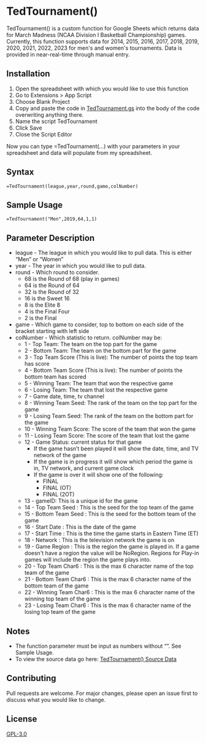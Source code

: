 # TedTournament()

TedTournament() is a custom function for Google Sheets which returns data for March Madness (NCAA Division I Basketball Championship) games. Currently, this function supports data for 2014, 2015, 2016, 2017, 2018, 2019, 2020, 2021, 2022, 2023 for men's and women's tournaments. Data is provided in near-real-time through manual entry.

## Installation

1. Open the spreadsheet with which you would like to use this function
2. Go to Extensions > App Script
3. Choose Blank Project
4. Copy and paste the code in [TedTournament.gs](TedTournament.gs) into the body of the code overwriting anything there.
5. Name the script TedTournament
6. Click Save
7. Close the Script Editor

Now you can type =TedTournament(...) with your parameters in your spreadsheet and data will populate from my spreadsheet.

## Syntax

```code()
=TedTournament(league,year,round,game,colNumber)
```
## Sample Usage
```code*(
=TedTournament("Men",2019,64,1,1)
```

## Parameter Description
* league - The league in which you would like to pull data. This is either “Men” or “Women”
* year - The year in which you would like to pull data.
* round - Which round to consider.
  * 68 is the Round of 68 (play in games)
  * 64 is the Round of 64
  * 32 is the Round of 32
  * 16 is the Sweet 16
  * 8 is the Elite 8
  * 4 is the Final Four
  * 2 is the Final
* game - Which game to consider, top to bottom on each side of the bracket starting with left side
* colNumber - Which statistic to return. colNumber may be:
  * 1 - Top Team: The team on the top part for the game
  * 2 - Bottom Team: The team on the bottom part for the game
  * 3 - Top Team Score (This is live): The number of points the top team has score
  * 4 - Bottom Team Score (This is live): The number of points the bottom team has scored
  * 5 - Winning Team: The team that won the respective game
  * 6 - Losing Team: The team that lost the respective game
  * 7 - Game date, time, tv channel
  * 8 - Winning Team Seed: The rank of the team on the top part for the game
  * 9 - Losing Team Seed: The rank of the team on the bottom part for the game
  * 10 - Winning Team Score: The score of the team that won the game
  * 11 - Losing Team Score: The score of the team that lost the game
  * 12 - Game Status: current status for that game
    * If the game hasn’t been played it will show the date, time, and TV network of the game
    * If the game is in progress it will show which period the game is in, TV network, and current game clock
    * If the game is over it will show one of the following:
      * FINAL
      * FINAL (OT)
      * FINAL (2OT)
  * 13 - gameID: This is a unique id for the game
  * 14 - Top Team Seed : This is the seed for the top team of the game
  * 15 - Bottom Team Seed : This is the seed for the bottom team of the game
  * 16 - Start Date : This is the date of the game
  * 17 - Start Time : This is the time the game starts in Eastern Time (ET)
  * 18 - Network : This is the television network the game is on
  * 19 - Game Region : This is the region the game is played in. If a game doesn't have a region the value will be NoRegion. Regions for Play-in games will include the region the game plays into.
  * 20 - Top Team Char6 : This is the max 6 character name of the top team of the game
  * 21 - Bottom Team Char6 : This is the max 6 character name of the bottom team of the game
  * 22 - Winning Team Char6 : This is the max 6 character name of the winning top team of the game
  * 23 - Losing Team Char6 : This is the max 6 character name of the losing top team of the game

## Notes

* The function parameter must be input as numbers without “”. See Sample Usage.
* To view the source data go here: [TedTournament() Source Data](https://docs.google.com/spreadsheets/d/1DyuuT9zPSh9RdzrAF_1bY6HhyuYKckL3E6wr-sGKZTs/edit#gid=977457469)

## Contributing
Pull requests are welcome. For major changes, please open an issue first to discuss what you would like to change.

## License
[GPL-3.0](https://choosealicense.com/licenses/gpl-3.0/)
